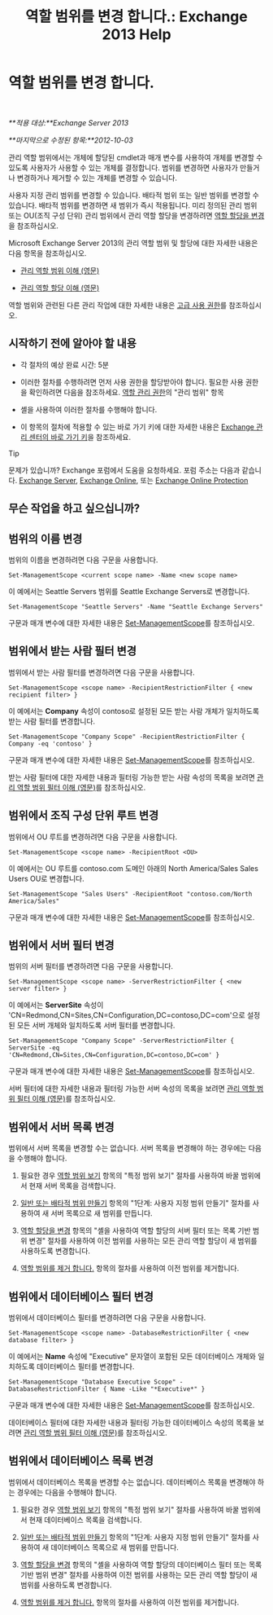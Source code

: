 ﻿---
title: '역할 범위를 변경 합니다.: Exchange 2013 Help'
TOCTitle: 역할 범위를 변경 합니다.
ms:assetid: 9180e1e0-c352-4ccd-8da6-885a2e309867
ms:mtpsurl: https://technet.microsoft.com/ko-kr/library/Dd298145(v=EXCHG.150)
ms:contentKeyID: 50483671
ms.date: 05/22/2018
mtps_version: v=EXCHG.150
ms.translationtype: MT
---

# 역할 범위를 변경 합니다.

 

_**적용 대상:**Exchange Server 2013_

_**마지막으로 수정된 항목:**2012-10-03_

관리 역할 범위에서는 개체에 할당된 cmdlet과 매개 변수를 사용하여 개체를 변경할 수 있도록 사용자가 사용할 수 있는 개체를 결정합니다. 범위를 변경하면 사용자가 만들거나 변경하거나 제거할 수 있는 개체를 변경할 수 있습니다.

사용자 지정 관리 범위를 변경할 수 있습니다. 배타적 범위 또는 일반 범위를 변경할 수 있습니다. 배타적 범위를 변경하면 새 범위가 즉시 적용됩니다. 미리 정의된 관리 범위 또는 OU(조직 구성 단위) 관리 범위에서 관리 역할 할당을 변경하려면 [역할 할당을 변경](change-a-role-assignment-exchange-2013-help.md)을 참조하십시오.

Microsoft Exchange Server 2013의 관리 역할 범위 및 할당에 대한 자세한 내용은 다음 항목을 참조하십시오.

  - [관리 역할 범위 이해 (영문)](understanding-management-role-scopes-exchange-2013-help.md)

  - [관리 역할 할당 이해 (영문)](understanding-management-role-assignments-exchange-2013-help.md)

역할 범위와 관련된 다른 관리 작업에 대한 자세한 내용은 [고급 사용 권한](advanced-permissions-exchange-2013-help.md)를 참조하십시오.

## 시작하기 전에 알아야 할 내용

  - 각 절차의 예상 완료 시간: 5분

  - 이러한 절차를 수행하려면 먼저 사용 권한을 할당받아야 합니다. 필요한 사용 권한을 확인하려면 다음을 참조하세요. [역할 관리 권한](role-management-permissions-exchange-2013-help.md)의 "관리 범위" 항목

  - 셸을 사용하여 이러한 절차를 수행해야 합니다.

  - 이 항목의 절차에 적용할 수 있는 바로 가기 키에 대한 자세한 내용은 [Exchange 관리 센터의 바로 가기 키](keyboard-shortcuts-in-the-exchange-admin-center-exchange-online-protection-help.md)을 참조하세요.


> [!TIP]
> 문제가 있습니까? Exchange 포럼에서 도움을 요청하세요. 포럼 주소는 다음과 같습니다. <A href="https://go.microsoft.com/fwlink/p/?linkid=60612">Exchange Server</A>, <A href="https://go.microsoft.com/fwlink/p/?linkid=267542">Exchange Online</A>, 또는 <A href="https://go.microsoft.com/fwlink/p/?linkid=285351">Exchange Online Protection</A>



## 무슨 작업을 하고 싶으십니까?

## 범위의 이름 변경

범위의 이름을 변경하려면 다음 구문을 사용합니다.

    Set-ManagementScope <current scope name> -Name <new scope name>

이 예에서는 Seattle Servers 범위를 Seattle Exchange Servers로 변경합니다.

    Set-ManagementScope "Seattle Servers" -Name "Seattle Exchange Servers"

구문과 매개 변수에 대한 자세한 내용은 [Set-ManagementScope](https://technet.microsoft.com/ko-kr/library/dd297996\(v=exchg.150\))를 참조하십시오.

## 범위에서 받는 사람 필터 변경

범위에서 받는 사람 필터를 변경하려면 다음 구문을 사용합니다.

    Set-ManagementScope <scope name> -RecipientRestrictionFilter { <new recipient filter> }

이 예에서는 **Company** 속성이 contoso로 설정된 모든 받는 사람 개체가 일치하도록 받는 사람 필터를 변경합니다.

    Set-ManagementScope "Company Scope" -RecipientRestrictionFilter { Company -eq 'contoso' }

구문과 매개 변수에 대한 자세한 내용은 [Set-ManagementScope](https://technet.microsoft.com/ko-kr/library/dd297996\(v=exchg.150\))를 참조하십시오.

받는 사람 필터에 대한 자세한 내용과 필터링 가능한 받는 사람 속성의 목록을 보려면 [관리 역할 범위 필터 이해 (영문)](understanding-management-role-scope-filters-exchange-2013-help.md)를 참조하십시오.

## 범위에서 조직 구성 단위 루트 변경

범위에서 OU 루트를 변경하려면 다음 구문을 사용합니다.

    Set-ManagementScope <scope name> -RecipientRoot <OU>

이 예에서는 OU 루트를 contoso.com 도메인 아래의 North America/Sales Sales Users OU로 변경합니다.

    Set-ManagementScope "Sales Users" -RecipientRoot "contoso.com/North America/Sales"

구문과 매개 변수에 대한 자세한 내용은 [Set-ManagementScope](https://technet.microsoft.com/ko-kr/library/dd297996\(v=exchg.150\))를 참조하십시오.

## 범위에서 서버 필터 변경

범위의 서버 필터를 변경하려면 다음 구문을 사용합니다.

    Set-ManagementScope <scope name> -ServerRestrictionFilter { <new server filter> }

이 예에서는 **ServerSite** 속성이 'CN=Redmond,CN=Sites,CN=Configuration,DC=contoso,DC=com'으로 설정된 모든 서버 개체와 일치하도록 서버 필터를 변경합니다.

    Set-ManagementScope "Company Scope" -ServerRestrictionFilter { ServerSite -eq 'CN=Redmond,CN=Sites,CN=Configuration,DC=contoso,DC=com' }

구문과 매개 변수에 대한 자세한 내용은 [Set-ManagementScope](https://technet.microsoft.com/ko-kr/library/dd297996\(v=exchg.150\))를 참조하십시오.

서버 필터에 대한 자세한 내용과 필터링 가능한 서버 속성의 목록을 보려면 [관리 역할 범위 필터 이해 (영문)](understanding-management-role-scope-filters-exchange-2013-help.md)를 참조하십시오.

## 범위에서 서버 목록 변경

범위에서 서버 목록을 변경할 수는 없습니다. 서버 목록을 변경해야 하는 경우에는 다음을 수행해야 합니다.

1.  필요한 경우 [역할 범위 보기](view-role-scopes-exchange-2013-help.md) 항목의 "특정 범위 보기" 절차를 사용하여 바꿀 범위에서 현재 서버 목록을 검색합니다.

2.  [일반 또는 배타적 범위 만들기](create-a-regular-or-exclusive-scope-exchange-2013-help.md) 항목의 "1단계: 사용자 지정 범위 만들기" 절차를 사용하여 새 서버 목록으로 새 범위를 만듭니다.

3.  [역할 할당을 변경](change-a-role-assignment-exchange-2013-help.md) 항목의 "셸을 사용하여 역할 할당의 서버 필터 또는 목록 기반 범위 변경" 절차를 사용하여 이전 범위를 사용하는 모든 관리 역할 할당이 새 범위를 사용하도록 변경합니다.

4.  [역할 범위를 제거 합니다.](remove-a-role-scope-exchange-2013-help.md) 항목의 절차를 사용하여 이전 범위를 제거합니다.

## 범위에서 데이터베이스 필터 변경

범위에서 데이터베이스 필터를 변경하려면 다음 구문을 사용합니다.

    Set-ManagementScope <scope name> -DatabaseRestrictionFilter { <new database filter> }

이 예에서는 **Name** 속성에 "Executive" 문자열이 포함된 모든 데이터베이스 개체와 일치하도록 데이터베이스 필터를 변경합니다.

    Set-ManagementScope "Database Executive Scope" -DatabaseRestrictionFilter { Name -Like "*Executive*" }

구문과 매개 변수에 대한 자세한 내용은 [Set-ManagementScope](https://technet.microsoft.com/ko-kr/library/dd297996\(v=exchg.150\))를 참조하십시오.

데이터베이스 필터에 대한 자세한 내용과 필터링 가능한 데이터베이스 속성의 목록을 보려면 [관리 역할 범위 필터 이해 (영문)](understanding-management-role-scope-filters-exchange-2013-help.md)를 참조하십시오.

## 범위에서 데이터베이스 목록 변경

범위에서 데이터베이스 목록을 변경할 수는 없습니다. 데이터베이스 목록을 변경해야 하는 경우에는 다음을 수행해야 합니다.

1.  필요한 경우 [역할 범위 보기](view-role-scopes-exchange-2013-help.md) 항목의 "특정 범위 보기" 절차를 사용하여 바꿀 범위에서 현재 데이터베이스 목록을 검색합니다.

2.  [일반 또는 배타적 범위 만들기](create-a-regular-or-exclusive-scope-exchange-2013-help.md) 항목의 "1단계: 사용자 지정 범위 만들기" 절차를 사용하여 새 데이터베이스 목록으로 새 범위를 만듭니다.

3.  [역할 할당을 변경](change-a-role-assignment-exchange-2013-help.md) 항목의 "셸을 사용하여 역할 할당의 데이터베이스 필터 또는 목록 기반 범위 변경" 절차를 사용하여 이전 범위를 사용하는 모든 관리 역할 할당이 새 범위를 사용하도록 변경합니다.

4.  [역할 범위를 제거 합니다.](remove-a-role-scope-exchange-2013-help.md) 항목의 절차를 사용하여 이전 범위를 제거합니다.

